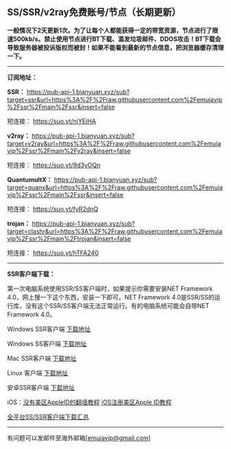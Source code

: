 ## SS/SSR/v2ray免费账号/节点（长期更新）

**一般情况下2天更新1次。为了让每个人都能获得一定的带宽资源，节点进行了限速500kb/s。禁止使用节点进行BT下载、滥发垃圾邮件、DDOS攻击！BT下载会导致服务器被投诉版权而被封！如果不能看到最新的节点信息，把浏览器缓存清理一下。**

------

**订阅地址：**

**SSR：**
https://pub-api-1.bianyuan.xyz/sub?target=ssr&url=https%3A%2F%2Fraw.githubusercontent.com%2Femuiavip%2Fssr%2Fmain%2Fssr&insert=false

短连接：
https://suo.yt/niYEjHA

**v2ray：**
https://pub-api-1.bianyuan.xyz/sub?target=v2ray&url=https%3A%2F%2Fraw.githubusercontent.com%2Femuiavip%2Fssr%2Fmain%2Fv2ray&insert=false

短连接：
https://suo.yt/9d3yOQn

**QuantumultX：**
https://pub-api-1.bianyuan.xyz/sub?target=quanx&url=https%3A%2F%2Fraw.githubusercontent.com%2Femuiavip%2Fssr%2Fmain%2Fssr&insert=false

短连接：
https://suo.yt/fyR2dnQ

**trojan：**
https://pub-api-1.bianyuan.xyz/sub?target=clashr&url=https%3A%2F%2Fraw.githubusercontent.com%2Femuiavip%2Fssr%2Fmain%2Ftrojan&insert=false

短连接：
https://suo.yt/hTFA240

------

**SSR客户端下载：**

第一次电脑系统使用SSR/SS客户端时，如果提示你需要安装NET Framework 4.0，网上搜一下这个东西，安装一下即可。NET Framework 4.0是SSR/SS的运行库，没有这个SSR/SS客户端无法正常运行。有的电脑系统可能会自带NET Framework 4.0。

Windows SSR客户端 [下载地址](https://github.com/shadowsocksr-backup/shadowsocksr-csharp/releases)

Windows SS客户端 [下载地址](https://github.com/shadowsocks/shadowsocks-windows/releases)

Mac SSR客户端 [下载地址](https://github.com/shadowsocksr-backup/ShadowsocksX-NG/releases)

Linux 客户端 [下载地址](http://www.mediafire.com/folder/xag0zy318a5tt/Linux)

安卓SSR客户端 [下载地址](https://github.com/shadowsocksr-backup/shadowsocksr-android/releases/download/3.4.0.8/shadowsocksr-release.apk)

iOS：[没有美区AppleID的翻墙教程](https://github.com/Alvin9999/new-pac/wiki/苹果手机翻墙软件) [iOS注册美区Apple ID教程](https://github.com/emuiavip/ssr/wiki/%E7%BE%8E%E5%8C%BAApple-ID%E6%B3%A8%E5%86%8C%E6%95%99%E7%A8%8B%EF%BC%81%E4%B8%A4%E5%88%86%E9%92%9F%E5%88%9B%E5%BB%BA%E7%BE%8E%E5%8C%BA%E8%B4%A6%E5%8F%B7%EF%BC%81)

[全平台SS/SSR客户端下载汇总](http://www.mediafire.com/folder/sfqz8bmodqdx5/shadowsocks相关客户端)

------

有问题可以发邮件至海外邮箱[emuiavip@gmail.com]
